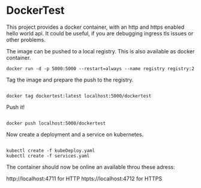 # DockerTest
This project provides a docker container, with an http and https enabled hello world api. It could be useful, if you are debugging ingress tls issues or other problems.

The image can be pushed to a local registry. This is also available as docker container.
<pre><code>docker run -d -p 5000:5000 --restart=always --name registry registry:2</pre></code>

Tag the image and prepare the push to the registry.
<pre><code>
docker tag dockertest:latest localhost:5000/dockertest
</pre></code>
Push it!
<pre><code>
docker push localhost:5000/dockertest
</pre></code>

Now create a deployment and a service on kubernetes.
<pre><code>
kubectl create -f kubeDeploy.yaml
kubectl create -f services.yaml
</pre></code>

The container should now be online an available throu these adress:
<p>
http://localhost:4711 for HTTP
htpts://localhost:4712 for HTTPS
</p>